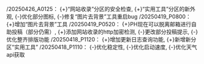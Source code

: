 /20250426_A0125：
{+}“网站收录”分区的安全检查,
{+}“实用工具”分区的新外观,
{-}优化部分图标,
{-}修复“图片去背景”工具重启bug
/20250419_P0800：
{+}增加“图片去背景”工具
/20250419_P0520：
{+}PH现在可以脱离邮箱进行自助投稿（部分仍需）,
{+}添加网站收录的http加密检测,
{-}更改部分投稿提示,
{-}优化整齐排版功能
/20250418_P1120：
{+}增加更新日志查询功能,
{+}新增新分区“实用工具”
/20250418_P1110：
{-}优化稳定性,
{-}优化启动速度,
{-}优化天气api获取
